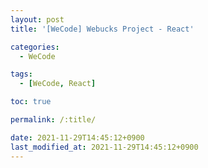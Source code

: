 ```yaml
---
layout: post
title: '[WeCode] Webucks Project - React'

categories:
  - WeCode

tags:
  - [WeCode, React]

toc: true

permalink: /:title/

date: 2021-11-29T14:45:12+0900
last_modified_at: 2021-11-29T14:45:12+0900
---
```


<br>
<br>
